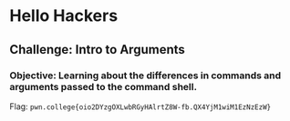 # Hello Hackers
## Challenge: Intro to Arguments

### Objective: Learning about the differences in commands and arguments passed to the command shell.

Flag: `pwn.college{oio2DYzgOXLwbRGyHAlrtZ8W-fb.QX4YjM1wiM1EzNzEzW}`
